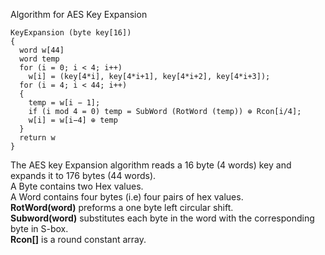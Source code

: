 Algorithm for AES Key Expansion
```
KeyExpansion (byte key[16])  
{  
  word w[44]
  word temp  
  for (i = 0; i < 4; i++) 
    w[i] = (key[4*i], key[4*i+1], key[4*i+2], key[4*i+3]);  
  for (i = 4; i < 44; i++)  
  {  
    temp = w[i − 1];  
    if (i mod 4 = 0) temp = SubWord (RotWord (temp)) ⊕ Rcon[i/4];  
    w[i] = w[i−4] ⊕ temp  
  }
  return w
}
```
The AES key Expansion algorithm reads a 16 byte (4 words) key and expands it to 176 bytes (44 words).  
A Byte contains two Hex values.   
A Word contains four bytes (i.e) four pairs of hex values.   
**RotWord(word)** preforms a one byte left circular shift.  
**Subword(word)** substitutes each byte in the word with the corresponding byte in S-box.  
**Rcon[]** is a round constant array.  


